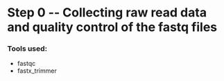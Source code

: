# Step 0 -- Collecting raw read data and quality control of the fastq files

### Tools used:

* fastqc
* fastx_trimmer
